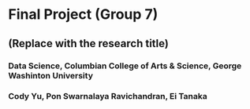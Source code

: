 # Final Project (Group 7)
## (Replace with the research title)
### Data Science, Columbian College of Arts & Science, George Washinton University
### Cody Yu, Pon Swarnalaya Ravichandran, Ei Tanaka

